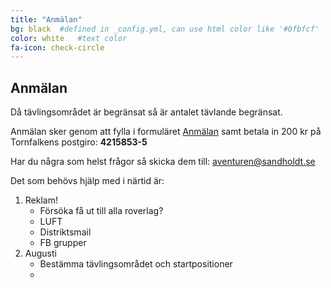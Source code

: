 ```yaml
---
title: "Anmälan"
bg: black  #defined in _config.yml, can use html color like '#0fbfcf'
color: white   #text color
fa-icon: check-circle
---
```

  
## Anmälan

Då tävlingsområdet är begränsat så är antalet tävlande begränsat.

Anmälan sker genom att fylla i formuläret
<a href="https://docs.google.com/forms/d/e/1FAIpQLSde16mIdpOq9TFjMnr9n8hYRP67ekq2MM3CTn-ewdVqGHeuzw/viewform?usp=sf_link" target="_new">Anmälan</a> samt betala in 200 kr på Tornfalkens postgiro: **4215853-5** <br/>

Har du några som helst frågor så skicka dem till: 
<a href="mailto:aventuren@sandholdt.se">aventuren@sandholdt.se</a>

Det som behövs hjälp med i närtid är:
1. Reklam!
	- Försöka få ut till alla roverlag?
	- LUFT
	- Distriktsmail
	- FB grupper
2. Augusti
	- Bestämma tävlingsområdet och startpositioner
	- 